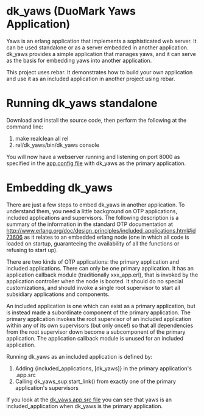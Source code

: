 dk_yaws (DuoMark Yaws Application)
==================================

Yaws is an erlang application that implements a sophisticated web server. It can be used standalone or as a server embedded in another application. dk_yaws provides a simple application that manages yaws, and it can serve as the basis for embedding yaws into another application.

This project uses rebar. It demonstrates how to build your own application and use it as an included application in another project using rebar.

Running dk_yaws standalone
==========================

Download and install the source code, then perform the following at the command line:

  1. make realclean all rel
  1. rel/dk_yaws/bin/dk_yaws console

You will now have a webserver running and listening on port 8000 as specified in the [app.config file](https://raw.github.com/duomark/dk_yaws/master/rel/files/app.config) with dk_yaws as the primary application.

Embedding dk_yaws
=================

There are just a few steps to embed dk_yaws in another application. To understand them, you need a little background on OTP applications, included applications and supervisors. The following description is a summary of the information in the standard OTP documentation at http://www.erlang.org/doc/design_principles/included_applications.html#id73606 as it relates to an embedded erlang node (one in which all code is loaded on startup, guaranteeing the availability of all the functions or refusing to start up).

There are two kinds of OTP applications: the primary application and included applications. There can only be one primary application. It has an application callback module (traditionally xxx_app.erl), that is invoked by the application controller when the node is booted. It should do no special customizations, and should invoke a single root supervisor to start all subsidiary applications and components.

An included application is one which can exist as a primary application, but is instead made a subordinate component of the primary application. The primary application invokes the root supervisor of an included application within any of its own supervisors (but only once!) so that all dependencies from the root supervisor down become a subcomponent of the primary application. The application callback module is unused for an included application.

Running dk_yaws as an included application is defined by:

  1. Adding {included_applications, [dk_yaws]} in the primary application's .app.src
  1. Calling dk_yaws_sup:start_link() from exactly one of the primary application's supervisors

If you look at the [dk_yaws.app.src file](https://raw.github.com/duomark/dk_yaws/master/src/dk_yaws.app.src) you can see that yaws is an included_application when dk_yaws is the primary application.

